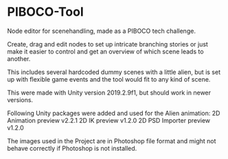 # PIBOCO-Tool
Node editor for scenehandling, made as a PIBOCO tech challenge.

Create, drag and edit nodes to set up intricate branching stories or just make it easier to control and get an overview of which scene leads to another. 

This includes several hardcoded dummy scenes with a little alien, but is set up with flexible game events and the tool would fit to any kind of scene.

This were made with Unity version 2019.2.9f1, but should work in newer versions.

Following Unity packages were added and used for the Alien animation:
2D Animation preview v2.2.1
2D IK preview v1.2.0
2D PSD Importer preview v1.2.0

The images used in the Project are in Photoshop file format and might not behave correctly if Photoshop is not installed.


